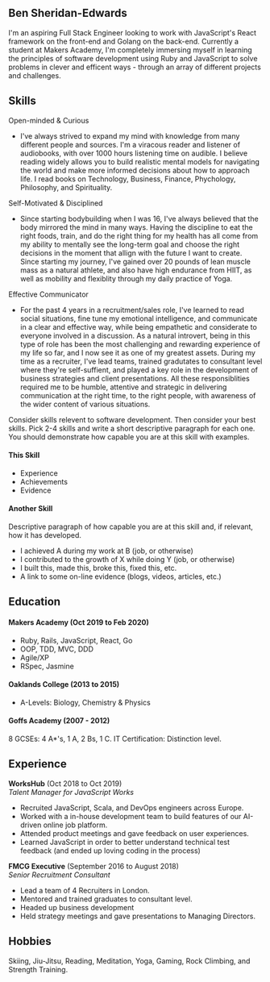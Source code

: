## Ben Sheridan-Edwards

I'm an aspiring Full Stack Engineer looking to work with JavaScript's React framework on the front-end and Golang on the back-end. Currently a student at Makers Academy, I'm completely immersing myself in learning the principles of software development using Ruby and JavaScript to solve problems in clever and efficent ways - through an array of different projects and challenges.

## Skills

Open-minded & Curious
-  I've always strived to expand my mind with knowledge from many different people and sources. I'm a viracous reader and listener of audiobooks, with over 1000 hours listening time on audible. I believe reading widely allows you to build realistic mental models for navigating the world and make more informed decisions about how to approach life. I read books on Technology, Business, Finance, Phychology, Philosophy, and Spirituality.

Self-Motivated & Disciplined
- Since starting bodybuilding when I was 16, I've always believed that the body mirrored the mind in many ways. Having the discipline to eat the right foods, train, and do the right thing for my health has all come from my ability to mentally see the long-term goal and choose the right decisions in the moment that allign with the future I want to create. Since starting my journey, I've gained over 20 pounds of lean muscle mass as a natural athlete, and also have high endurance from HIIT, as well as mobility and flexiblity through my daily practice of Yoga.

Effective Communicator
- For the past 4 years in a recruitment/sales role, I've learned to read social situations, fine tune my emotional intelligence, and communicate in a clear and effective way, while being empathetic and considerate to everyone involved in a discussion. As a natural introvert, being in this type of role has been the most challenging and rewarding experience of my life so far, and I now see it as one of my greatest assets. During my time as a recruiter, I've lead teams, trained gradutates to consultant level where they're self-suffient, and played a key role in the development of business strategies and client presentations. All these responsiblities required me to be humble, attentive and strategic in delivering communication at the right time, to the right people, with awareness of the wider content of various situations.  


Consider skills relevent to software development. Then consider your best skills. Pick 2-4 skills and write a short descriptive paragraph for each one. You should demonstrate how capable you are at this skill with examples.

#### This Skill

- Experience
- Achievements
- Evidence

#### Another Skill

Descriptive paragraph of how capable you are at this skill and, if relevant, how it has developed.

- I achieved A during my work at B (job, or otherwise)
- I contributed to the growth of X while doing Y (job, or otherwise)
- I built this, made this, broke this, fixed this, etc.
- A link to some on-line evidence (blogs, videos, articles, etc.)

## Education

#### Makers Academy (Oct 2019 to Feb 2020)

- Ruby, Rails, JavaScript, React, Go
- OOP, TDD, MVC, DDD
- Agile/XP
- RSpec, Jasmine

#### Oaklands College (2013 to 2015)

- A-Levels: Biology, Chemistry & Physics 

#### Goffs Academy (2007 - 2012)

8 GCSEs: 4 A*'s, 1 A, 2 Bs, 1 C. 
IT Certification: Distinction level. 

## Experience

**WorksHub** (Oct 2018 to Oct 2019)    
*Talent Manager for JavaScript Works*  
- Recruited JavaScript, Scala, and DevOps engineers across Europe.
- Worked with a in-house development team to build features of our AI-driven online job platform.
- Attended product meetings and gave feedback on user experiences. 
- Learned JavaScript in order to better understand technical test feedback (and ended up loving coding in the process)

**FMCG Executive** (September 2016 to August 2018)   
*Senior Recruitment Consultant* 
- Lead a team of 4 Recruiters in London.
- Mentored and trained graduates to consultant level. 
- Headed up business development
- Held strategy meetings and gave presentations to Managing Directors. 

## Hobbies

Skiing, Jiu-Jitsu, Reading, Meditation, Yoga, Gaming, Rock Climbing, and Strength Training.

